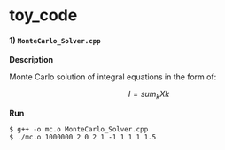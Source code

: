 # toy_code

#### 1) ```MonteCarlo_Solver.cpp```

**Description**

Monte Carlo solution of integral equations in the form of:

$$ I = sum_k Xk $$

**Run**

```
$ g++ -o mc.o MonteCarlo_Solver.cpp 
$ ./mc.o 1000000 2 0 2 1 -1 1 1 1 1.5
```

